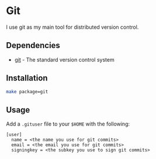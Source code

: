 # Git

I use git as my main tool for distributed version control.

## Dependencies

- [git][git] - The standard version control system

## Installation

```sh
make package=git
```

## Usage

Add a `.gituser` file to your `$HOME` with the following:

```gitconfig
[user]
  name = <the name you use for git commits>
  email = <the email you use for git commits>
  signingkey = <the subkey you use to sign git commits>
```

[git]: https://www.archlinux.org/packages/extra/x86_64/git/
